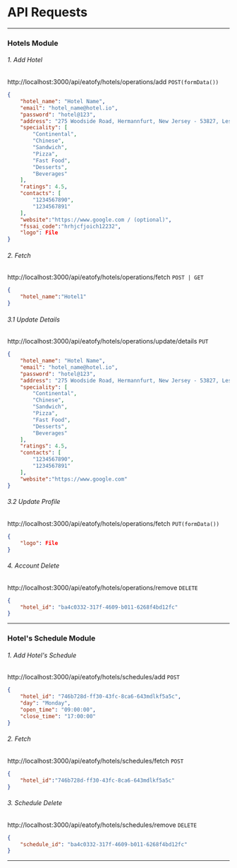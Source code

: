 # API Requests


----------------------------------------------------------------------------------

### Hotels Module

###### 1. Add Hotel
http://localhost:3000/api/eatofy/hotels/operations/add
`POST(formData())`
```json
{
    "hotel_name": "Hotel Name",
    "email": "hotel_name@hotel.io",
    "password": "hotel@123",
    "address": "275 Woodside Road, Hermannfurt, New Jersey - 53827, Lesotho",
    "speciality": [
        "Continental",
        "Chinese",
        "Sandwich",
        "Pizza",
        "Fast Food",
        "Desserts",
        "Beverages"
    ],
    "ratings": 4.5,
    "contacts": [
        "1234567890",
        "1234567891"
    ],
    "website":"https://www.google.com / (optional)",
    "fssai_code":"hrhjcfjoich12232",
    "logo": File
}
```

###### 2. Fetch
http://localhost:3000/api/eatofy/hotels/operations/fetch
`POST | GET`
```json
{
    "hotel_name":"Hotel1"
}
```

###### 3.1 Update Details
http://localhost:3000/api/eatofy/hotels/operations/update/details
`PUT`
```json
{
    "hotel_name": "Hotel Name",
    "email": "hotel_name@hotel.io",
    "password": "hotel@123",
    "address": "275 Woodside Road, Hermannfurt, New Jersey - 53827, Lesotho",
    "speciality": [
        "Continental",
        "Chinese",
        "Sandwich",
        "Pizza",
        "Fast Food",
        "Desserts",
        "Beverages"
    ],
    "ratings": 4.5,
    "contacts": [
        "1234567890",
        "1234567891"
    ],
    "website":"https://www.google.com"
}
```

###### 3.2 Update Profile
http://localhost:3000/api/eatofy/hotels/operations/fetch
`PUT(formData())`
```json
{
    "logo": File
}
```

###### 4. Account Delete
http://localhost:3000/api/eatofy/hotels/operations/remove
`DELETE`
```json
{
    "hotel_id": "ba4c0332-317f-4609-b011-6268f4bd12fc"
}
```

----------------------------------------------------------------------------------

### Hotel's Schedule Module

###### 1. Add Hotel's Schedule
http://localhost:3000/api/eatofy/hotels/schedules/add
`POST`
```json
{
    "hotel_id": "746b728d-ff30-43fc-8ca6-643mdlkf5a5c",
    "day": "Monday",
    "open_time": "09:00:00",
    "close_time": "17:00:00"
}
```

###### 2. Fetch
http://localhost:3000/api/eatofy/hotels/schedules/fetch
`POST`
```json
{
    "hotel_id":"746b728d-ff30-43fc-8ca6-643mdlkf5a5c"
}
```
###### 3. Schedule Delete
http://localhost:3000/api/eatofy/hotels/schedules/remove
`DELETE`
```json
{
    "schedule_id": "ba4c0332-317f-4609-b011-6268f4bd12fc"
}
```

----------------------------------------------------------------------------------

